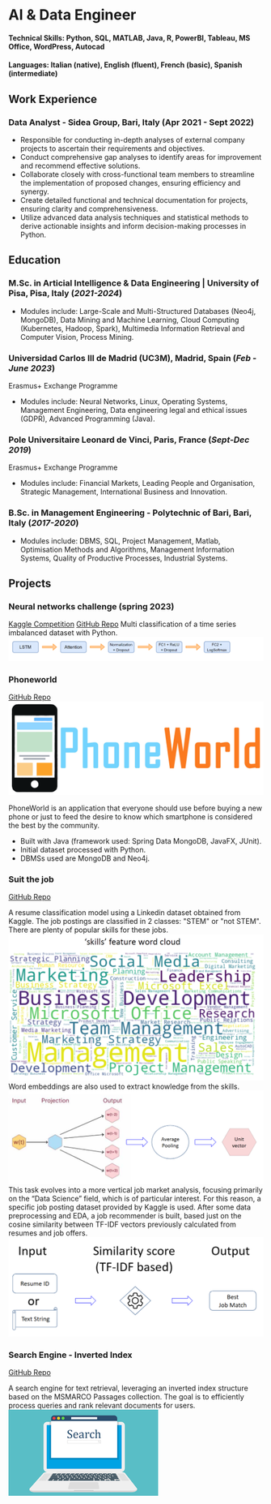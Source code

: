 # AI & Data Engineer

#### Technical Skills: Python, SQL, MATLAB, Java, R, PowerBI, Tableau, MS Office, WordPress, Autocad
#### Languages: Italian (native), English (fluent), French (basic), Spanish (intermediate)

## Work Experience
### Data Analyst - Sidea Group, Bari, Italy (Apr 2021 - Sept 2022)
- Responsible for conducting in-depth analyses of external company projects to ascertain their requirements and objectives.
- Conduct comprehensive gap analyses to identify areas for improvement and recommend effective solutions.
- Collaborate closely with cross-functional team members to streamline the implementation of proposed changes, ensuring efficiency and synergy.
- Create detailed functional and technical documentation for projects, ensuring clarity and comprehensiveness.
- Utilize advanced data analysis techniques and statistical methods to derive actionable insights and inform decision-making processes in Python.

## Education
### M.Sc. in Articial Intelligence & Data Engineering | University of Pisa, Pisa, Italy (_2021-2024_)
- Modules include: Large-Scale and Multi-Structured Databases (Neo4j, MongoDB), Data Mining and Machine Learning, Cloud Computing (Kubernetes, Hadoop, Spark), Multimedia Information Retrieval and Computer Vision, Process Mining.

### Universidad Carlos III de Madrid (UC3M), Madrid, Spain (_Feb - June 2023_)
Erasmus+ Exchange Programme
- Modules include: Neural Networks, Linux, Operating Systems, Management Engineering, Data engineering legal and ethical issues (GDPR), Advanced Programming (Java).

### Pole Universitaire Leonard de Vinci, Paris, France (_Sept-Dec 2019_)
Erasmus+ Exchange Programme
- Modules include: Financial Markets, Leading People and Organisation, Strategic Management, International Business and Innovation.

### B.Sc. in Management Engineering - Polytechnic of Bari, Bari, Italy (_2017-2020_)
- Modules include: DBMS, SQL, Project Management, Matlab, Optimisation Methods and Algorithms, Management Information Systems, Quality of Productive Processes, Industrial Systems.

## Projects
### Neural networks challenge (spring 2023)
[Kaggle Competition](https://www.kaggle.com/competitions/neural-networks-challenge-spring-2023/overview)
[GitHub Repo](https://github.com/dnlap/Neural-networks-challenge-spring-2023/tree/main)
Multi classification of a time series imbalanced dataset with Python.
![Model](/assets/img/model.png)

### Phoneworld
[GitHub Repo](https://github.com/dnlap/phoneworld-1)
![logo](/assets/img/phoneworld.png)

PhoneWorld is an application that everyone should use before buying a new phone or just to feed the desire to know which smartphone is considered the best by the community.
- Built with Java (framework used: Spring Data MongoDB, JavaFX, JUnit).
- Initial dataset processed with Python.
- DBMSs used are MongoDB and Neo4j.

### Suit the job
[GitHub Repo](https://github.com/dnlap/Suit-the-job)

A resume classification model using a Linkedin dataset obtained from Kaggle. 
The job postings are classified in 2 classes: "STEM" or "not STEM".
There are plenty of popular skills for these jobs.
![skillsworldcloud](/assets/img/skillsworldcloud.png)
Word embeddings are also used to extract knowledge from the skills.
![wordembedding](/assets/img/wordembedding.png)
This task evolves into a more vertical job market analysis, focusing primarily on the “Data Science” field, which is of particular interest. For this reason, a specific job posting dataset provided by Kaggle is used. After some data preprocessing and EDA, a job recommender is built, based just on the cosine similarity between TF-IDF vectors previously calculated from resumes and job offers.
![tfidfrecommender](/assets/img/tfidfjobrecommender.png)

### Search Engine - Inverted Index
[GitHub Repo](https://github.com/F-Zinga/MIRCV-project)

A search engine for text retrieval, leveraging an inverted index structure based on the MSMARCO Passages collection. The goal is to efficiently process queries and rank relevant documents for users.
![searchengine](/assets/img/searchengine.png)



